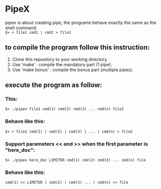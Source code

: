 # PipeX
pipex is about creating pipe, the programe behave exactly the same as the shell command:  
`$> < file1 cmd1 | cmd2 > file2` 

## to compile the program follow this instruction:  
1. Clone this repository to your working directory.  
2. Use 'make' : compile the mandatory part (1 pipe).  
3. Use 'make bonus' : compile the bonus part (multiple pipes). 

## execute the program as follow:

### This:
`$> ./pipex file1 cmd(1) cmd(2) cmd(3) ... cmd(n) file2`

### Behave like this:
`$> < file1 cmd(1) | cmd(2) | cmd(3) | ... | cmd(n) > file2`

### Support parameters << and >> when the first parameter is "here_doc":
`$> ./pipex here_doc LIMITER cmd(1) cmd(2) cmd(3) ... cmd(n) file`

### Behave like this:
`cmd(1) << LIMITER | cmd(2) | cmd(3) ... | cmd(n) >> file`





